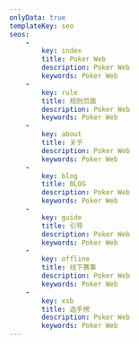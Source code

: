 ```yaml
---
onlyData: true
templateKey: seo
seos: 
    - 
        key: index
        title: Poker Web
        description: Poker Web
        keywords: Poker Web
    -
        key: rule
        title: 规则页面
        description: Poker Web
        keywords: Poker Web
    -
        key: about
        title: 关于
        description: Poker Web
        keywords: Poker Web
    -
        key: blog
        title: BLOG
        description: Poker Web
        keywords: Poker Web
    -
        key: guide
        title: 引导
        description: Poker Web
        keywords: Poker Web
    -
        key: offline
        title: 线下赛事
        description: Poker Web
        keywords: Poker Web
    -
        key: xsb
        title: 选手榜
        description: Poker Web
        keywords: Poker Web
---
```

